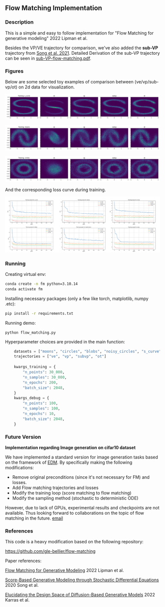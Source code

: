 ## Flow Matching Implementation

### Description

This is a simple and easy to follow implementation for "Flow Matching for generative modeling" 2022 Lipman et al.



Besides the VP/VE trajectory for comparison, we've also added the **sub-VP** trajectory from [Song et al. 2021](https://arxiv.org/abs/2011.13456). Detailed Derivation of the sub-VP trajectory can be seen in [sub-VP-flow-matching.pdf](sub-VP-flow-matching.pdf).



### Figures

Below are some selected toy examples of comparison between (ve/vp/sub-vp/ot) on 2d data for visualization.

![comparison_s_curve](./toy_example/comparison_s_curve.png)

![comparison_blobs](./toy_example/comparison_moons.png)

![comparison_circles](./toy_example/comparison_circles.png)



And the corresponding loss curve during training.

![image-20241016231958966](./toy_example/losses.png)





### Running

Creating virtual env:

```bash
conda create -n fm python=3.10.14
conda activate fm
```

Installing  necessary packages (only a few like torch, matplotlib, numpy .etc):

```bash
pip install -r requirements.txt
```

Running demo:

```
python flow_matching.py
```



Hyperparameter choices are provided in the main function:

```python
    datasets = ["moons", "circles", "blobs", "noisy_circles", "s_curve", "classification", "swiss"]
    trajectories = ["ve", "vp", "subvp", "ot"]
    
    kwargs_training = {
        "n_points": 30_000,
        "n_samples": 30_000,
        "n_epochs": 200,
        "batch_size": 2048,
    }
    kwargs_debug = {
        "n_points": 100,
        "n_samples": 100,
        "n_epochs": 10,
        "batch_size": 2048,        
    }
```





### Future Version

**Implementation regarding Image generation on cifar10 dataset**

We have implemented a standard version for image generation tasks based on the framework of [EDM](https://arxiv.org/abs/2206.00364). By specifically making the following modifications:

+ Remove original preconditions (since it's not necessary for FM) and losses.
+ Add Flow matching trajectories and losses
+ Modify the training loop (score matching to flow matching)
+ Modify the sampling method (stochastic to deterministic ODE)

However, due to lack of GPUs, experimental results and checkpoints are not available. Thus looking forward to collaborations on the topic of flow matching in the future. [email](yougotaaa@gmail.com)





### References

This code is a heavy modification based on the following repository:

https://github.com/gle-bellier/flow-matching

Paper references:

[Flow Matching for Generative Modeling](https://arxiv.org/abs/2210.02747) 2022 Lipman et al.

[Score-Based Generative Modeling through Stochastic Differential Equations](https://arxiv.org/abs/2011.13456) 2020 Song et al.

[Elucidating the Design Space of Diffusion-Based Generative Models](https://arxiv.org/abs/2206.00364) 2022 Karras et al.
